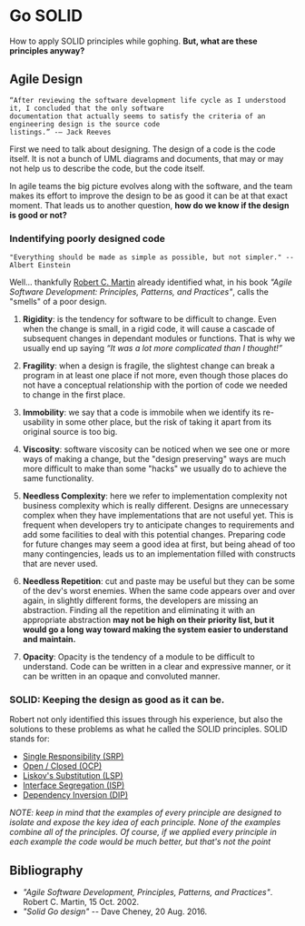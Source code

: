 
# Go SOLID
How to apply SOLID principles while gophing. **But, what are these principles anyway?**

## Agile Design
```text
“After reviewing the software development life cycle as I understood it, I concluded that the only software 
documentation that actually seems to satisfy the criteria of an engineering design is the source code 
listings.” -— Jack Reeves
```

First we need to talk about designing. The design of a code is the code itself. 
It is not a bunch of UML diagrams and documents, that may or may not 
help us to describe the code, but the code itself.

In agile teams the big picture evolves along with the software, and the team
makes its effort to improve the design to be as good it can be at that exact moment.
That leads us to another question, **how do we know if the design is good or not?**

### Indentifying poorly designed code

```
"Everything should be made as simple as possible, but not simpler." -- Albert Einstein
```

Well... thankfully [Robert C. Martin](https://en.wikipedia.org/wiki/Robert_C._Martin) already identified what, in his book 
_"Agile Software Development: Principles, Patterns, and Practices"_, calls
the "smells" of a poor design. 

1. **Rigidity**: is the tendency for software to be difficult to change. Even when
the change is small, in a rigid code, it will cause a cascade of subsequent changes
in dependant modules or functions. That is why we usually end up saying _“It was a lot more 
complicated than I thought!”_

2.  **Fragility**: when a design is fragile, the slightest change can break
a program in at least one place if not more, even though those places do not
have a conceptual relationship with the portion of code we needed to 
change in the first place.

3. **Immobility**: we say that a code is immobile when we identify its
re-usability in some other place, but the risk of taking it apart
from its original source is too big.

4. **Viscosity**: software viscosity can be noticed when we see one or more ways
of making a change, but the "design preserving" ways are much more difficult to make
than some "hacks" we usually do to achieve the same functionality.

5. **Needless Complexity**: here we refer to implementation complexity not business complexity which
is really different. Designs are unnecessary complex when they have implementations that are not 
useful yet. This is frequent when developers try to anticipate changes to requirements and add some 
facilities to deal with this potential changes. Preparing code for future changes may seem a good 
idea at first, but being ahead of too many contingencies, leads us to an implementation filled with 
constructs that are never used. 

6. **Needless Repetition**: cut and paste may be useful but they can be some of the dev's worst enemies.
When the same code appears over and over again, in slightly different forms, the developers are missing an
abstraction. Finding all the repetition and eliminating it with an appropriate abstraction **may not be 
high on their priority list, but it would go a long way toward making the system easier to understand 
and maintain.**

7. **Opacity**: Opacity is the tendency of a module to be difficult to understand. Code can be 
written in a clear and expressive manner, or it can be written in an opaque and convoluted manner.

### SOLID: Keeping the design as good as it can be.

Robert not only identified this issues through his experience, but also the solutions
to these problems as what he called the SOLID principles. SOLID stands for:
 - [Single Responsibility (SRP)]()
 - [Open / Closed (OCP)]()
 - [Liskov's Substitution (LSP)]()
 - [Interface Segregation (ISP)]()
 - [Dependency Inversion (DIP)]()
 
 _NOTE: keep in mind that the examples of every principle are designed to isolate
 and expose the key idea of each principle. None of the examples combine all of
 the principles. Of course, if we applied every principle in each example the code
 would be much better, but that's not the point_

## Bibliography

- _"Agile Software Development, Principles, Patterns, and Practices"_. Robert C. Martin, 15 Oct. 2002. 
- _"Solid Go design"_ -- Dave Cheney, 20 Aug. 2016. 
